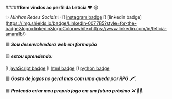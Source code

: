 
#####**Bem vindos ao perfil da Letícia** ❤️ 😄


✨ _Minhas Redes Sociais_✨
 [! [instagram badge](https://img.shields.io/badge/Instagram-E4405F?style=for-the-badge&logo=instagram&logoColor=white=https://www.instagram.com/_amaralticia/)
 [! [linkedin badge] (https://img.shields.io/badge/LinkedIn-0077B5?style=for-the-badge&logo=linkedin&logoColor=white=https://www.linkedin.com/in/leticia-amaralb/)
 
 
🟪  **_Sou desenvolvedora web em formação_**
 
🟨  **_estou aprendendo:_** 
 
[! [javaScript badge](https://img.shields.io/badge/JavaScript-323330?style=for-the-badge&logo=javascript&logoColor=F7DF1E)
[! [html badge](https://img.shields.io/badge/HTML5-E34F26?style=for-the-badge&logo=html5&logoColor=white)
[! [python badge](https://img.shields.io/badge/Python-FFD43B?style=for-the-badge&logo=python&logoColor=darkgreen)
 
🟩  **_Gosto de jogos no geral mas com uma queda por RPG 🗡️._**

🟦  **_Pretendo criar meu proprio jogo em um futuro próximo ⚔️ 🧚‍♀️._**
